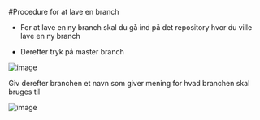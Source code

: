 #Procedure for at lave en branch

* For at lave en ny branch skal du gå ind på det repository hvor du ville lave en ny branch

* Derefter tryk på master branch

![image](https://user-images.githubusercontent.com/71014091/118826678-fb555200-b8bb-11eb-8256-7ffc67d1af5b.png)


Giv derefter branchen et navn som giver mening for hvad branchen skal bruges til


![image](https://user-images.githubusercontent.com/71014091/118827043-4c654600-b8bc-11eb-8d93-11f160657cf0.png)


